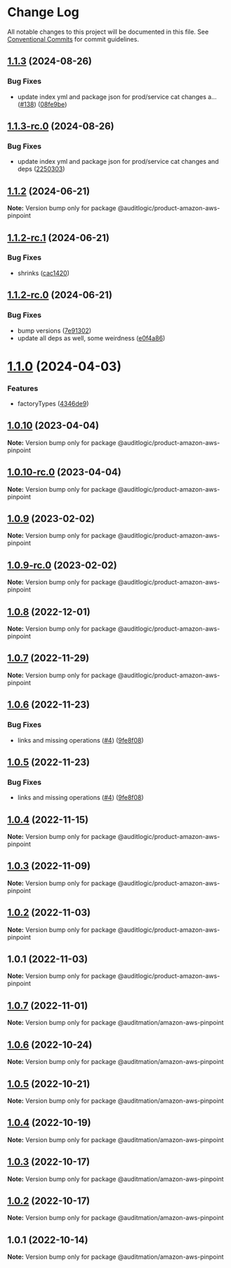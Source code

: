# Change Log

All notable changes to this project will be documented in this file.
See [Conventional Commits](https://conventionalcommits.org) for commit guidelines.

## [1.1.3](https://github.com/auditlogic/product/compare/@auditlogic/product-amazon-aws-pinpoint@1.1.2...@auditlogic/product-amazon-aws-pinpoint@1.1.3) (2024-08-26)


### Bug Fixes

* update index yml and package json for prod/service cat changes a… ([#138](https://github.com/auditlogic/product/issues/138)) ([08fe9be](https://github.com/auditlogic/product/commit/08fe9beb1c8457462a19bc69caa02e6212d97e1a))





## [1.1.3-rc.0](https://github.com/auditlogic/product/compare/@auditlogic/product-amazon-aws-pinpoint@1.1.2...@auditlogic/product-amazon-aws-pinpoint@1.1.3-rc.0) (2024-08-26)


### Bug Fixes

* update index yml and package json for prod/service cat changes and deps ([2250303](https://github.com/auditlogic/product/commit/225030363a363608240135b7ebed386b28f01e4b))





## [1.1.2](https://github.com/auditlogic/product/compare/@auditlogic/product-amazon-aws-pinpoint@1.1.2-rc.1...@auditlogic/product-amazon-aws-pinpoint@1.1.2) (2024-06-21)

**Note:** Version bump only for package @auditlogic/product-amazon-aws-pinpoint





## [1.1.2-rc.1](https://github.com/auditlogic/product/compare/@auditlogic/product-amazon-aws-pinpoint@1.1.2-rc.0...@auditlogic/product-amazon-aws-pinpoint@1.1.2-rc.1) (2024-06-21)


### Bug Fixes

* shrinks ([cac1420](https://github.com/auditlogic/product/commit/cac14200fefcd8183ab69fe89a47bd3f70f563e9))





## [1.1.2-rc.0](https://github.com/auditlogic/product/compare/@auditlogic/product-amazon-aws-pinpoint@1.1.0...@auditlogic/product-amazon-aws-pinpoint@1.1.2-rc.0) (2024-06-21)


### Bug Fixes

* bump versions ([7e91302](https://github.com/auditlogic/product/commit/7e913023b8b312150ed7762c32fbbe616be71de5))
* update all deps as well, some weirdness ([e0f4a86](https://github.com/auditlogic/product/commit/e0f4a864714e2d3de6bbf3da014d5312fe53be2f))





# [1.1.0](https://github.com/auditlogic/product/compare/@auditlogic/product-amazon-aws-pinpoint@1.0.10...@auditlogic/product-amazon-aws-pinpoint@1.1.0) (2024-04-03)


### Features

* factoryTypes ([4346de9](https://github.com/auditlogic/product/commit/4346de92693aee892fccf725338ffc7b80ab182b))





## [1.0.10](https://github.com/auditlogic/product/compare/@auditlogic/product-amazon-aws-pinpoint@1.0.9...@auditlogic/product-amazon-aws-pinpoint@1.0.10) (2023-04-04)

**Note:** Version bump only for package @auditlogic/product-amazon-aws-pinpoint





## [1.0.10-rc.0](https://github.com/auditlogic/product/compare/@auditlogic/product-amazon-aws-pinpoint@1.0.9...@auditlogic/product-amazon-aws-pinpoint@1.0.10-rc.0) (2023-04-04)

**Note:** Version bump only for package @auditlogic/product-amazon-aws-pinpoint





## [1.0.9](https://github.com/auditlogic/product/compare/@auditlogic/product-amazon-aws-pinpoint@1.0.8...@auditlogic/product-amazon-aws-pinpoint@1.0.9) (2023-02-02)

**Note:** Version bump only for package @auditlogic/product-amazon-aws-pinpoint





## [1.0.9-rc.0](https://github.com/auditlogic/product/compare/@auditlogic/product-amazon-aws-pinpoint@1.0.8...@auditlogic/product-amazon-aws-pinpoint@1.0.9-rc.0) (2023-02-02)

**Note:** Version bump only for package @auditlogic/product-amazon-aws-pinpoint





## [1.0.8](https://github.com/auditlogic/product/compare/@auditlogic/product-amazon-aws-pinpoint@1.0.7...@auditlogic/product-amazon-aws-pinpoint@1.0.8) (2022-12-01)

**Note:** Version bump only for package @auditlogic/product-amazon-aws-pinpoint





## [1.0.7](https://github.com/auditlogic/product/compare/@auditlogic/product-amazon-aws-pinpoint@1.0.6...@auditlogic/product-amazon-aws-pinpoint@1.0.7) (2022-11-29)

**Note:** Version bump only for package @auditlogic/product-amazon-aws-pinpoint





## [1.0.6](https://github.com/auditlogic/product/compare/@auditlogic/product-amazon-aws-pinpoint@1.0.4...@auditlogic/product-amazon-aws-pinpoint@1.0.6) (2022-11-23)


### Bug Fixes

* links and missing operations ([#4](https://github.com/auditlogic/product/issues/4)) ([9fe8f08](https://github.com/auditlogic/product/commit/9fe8f08fe7c57fdb79f991ac35bd6ac2e7dcad38))





## [1.0.5](https://github.com/auditlogic/product/compare/@auditlogic/product-amazon-aws-pinpoint@1.0.4...@auditlogic/product-amazon-aws-pinpoint@1.0.5) (2022-11-23)


### Bug Fixes

* links and missing operations ([#4](https://github.com/auditlogic/product/issues/4)) ([9fe8f08](https://github.com/auditlogic/product/commit/9fe8f08fe7c57fdb79f991ac35bd6ac2e7dcad38))





## [1.0.4](https://github.com/auditlogic/product/compare/@auditlogic/product-amazon-aws-pinpoint@1.0.3...@auditlogic/product-amazon-aws-pinpoint@1.0.4) (2022-11-15)

**Note:** Version bump only for package @auditlogic/product-amazon-aws-pinpoint





## [1.0.3](https://github.com/auditlogic/product/compare/@auditlogic/product-amazon-aws-pinpoint@1.0.2...@auditlogic/product-amazon-aws-pinpoint@1.0.3) (2022-11-09)

**Note:** Version bump only for package @auditlogic/product-amazon-aws-pinpoint





## [1.0.2](https://github.com/auditlogic/product/compare/@auditlogic/product-amazon-aws-pinpoint@1.0.1...@auditlogic/product-amazon-aws-pinpoint@1.0.2) (2022-11-03)

**Note:** Version bump only for package @auditlogic/product-amazon-aws-pinpoint





## 1.0.1 (2022-11-03)

**Note:** Version bump only for package @auditlogic/product-amazon-aws-pinpoint





## [1.0.7](https://github.com/auditmation/store-content/compare/@auditmation/amazon-aws-pinpoint@1.0.6...@auditmation/amazon-aws-pinpoint@1.0.7) (2022-11-01)

**Note:** Version bump only for package @auditmation/amazon-aws-pinpoint





## [1.0.6](https://github.com/auditmation/store-content/compare/@auditmation/amazon-aws-pinpoint@1.0.5...@auditmation/amazon-aws-pinpoint@1.0.6) (2022-10-24)

**Note:** Version bump only for package @auditmation/amazon-aws-pinpoint





## [1.0.5](https://github.com/auditmation/store-content/compare/@auditmation/amazon-aws-pinpoint@1.0.4...@auditmation/amazon-aws-pinpoint@1.0.5) (2022-10-21)

**Note:** Version bump only for package @auditmation/amazon-aws-pinpoint





## [1.0.4](https://github.com/auditmation/store-content/compare/@auditmation/amazon-aws-pinpoint@1.0.3...@auditmation/amazon-aws-pinpoint@1.0.4) (2022-10-19)

**Note:** Version bump only for package @auditmation/amazon-aws-pinpoint





## [1.0.3](https://github.com/auditmation/store-content/compare/@auditmation/amazon-aws-pinpoint@1.0.2...@auditmation/amazon-aws-pinpoint@1.0.3) (2022-10-17)

**Note:** Version bump only for package @auditmation/amazon-aws-pinpoint





## [1.0.2](https://github.com/auditmation/store-content/compare/@auditmation/amazon-aws-pinpoint@1.0.1...@auditmation/amazon-aws-pinpoint@1.0.2) (2022-10-17)

**Note:** Version bump only for package @auditmation/amazon-aws-pinpoint





## 1.0.1 (2022-10-14)

**Note:** Version bump only for package @auditmation/amazon-aws-pinpoint
